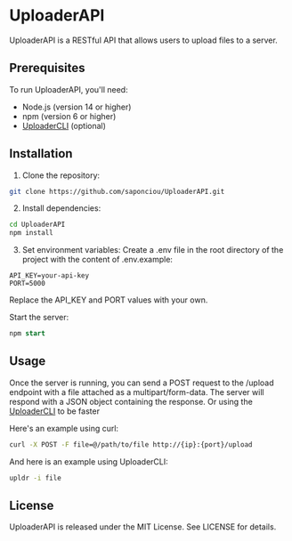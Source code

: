 # UploaderAPI

UploaderAPI is a RESTful API that allows users to upload files to a server.

## Prerequisites

To run UploaderAPI, you'll need:

- Node.js (version 14 or higher)
- npm (version 6 or higher)
- [UploaderCLI](https://github.com/saponciou/UploaderCLI) (optional)

## Installation

1. Clone the repository:

```bash
git clone https://github.com/saponciou/UploaderAPI.git
```

2. Install dependencies:

```bash
cd UploaderAPI
npm install
```

3. Set environment variables:
Create a .env file in the root directory of the project with the content of .env.example:

```.env
API_KEY=your-api-key
PORT=5000
```

Replace the API_KEY and PORT values with your own.

Start the server:
```sql
npm start
```

## Usage
Once the server is running, you can send a POST request to the /upload endpoint with a file attached as a multipart/form-data. The server will respond with a JSON object containing the response. Or using the [UploaderCLI](https://github.com/saponciou/UploaderCLI) to be faster

Here's an example using curl:

```bash
curl -X POST -F file=@/path/to/file http://{ip}:{port}/upload
```

And here is an example using UploaderCLI:

```bash
upldr -i file
```

## License
UploaderAPI is released under the MIT License. See LICENSE for details.